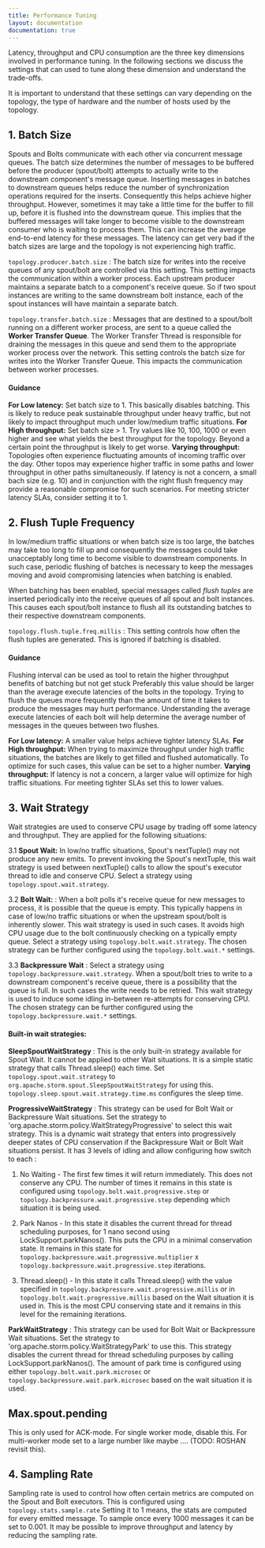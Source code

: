 ```yaml
---
title: Performance Tuning
layout: documentation
documentation: true
---
```


Latency, throughput and CPU consumption are the three key dimensions involved in performance tuning.
In the following sections we discuss the settings that can used to tune along these dimension and understand the trade-offs.

It is important to understand that these settings can vary depending on the topology, the type of hardware and the number of hosts used by the topology.

## 1. Batch Size
Spouts and Bolts communicate with each other via concurrent message queues. The batch size determines the number of messages to be buffered before
the producer (spout/bolt) attempts to actually write to the downstream component's message queue. Inserting messages in batches to downstream
queues helps reduce the number of synchronization operations required for the inserts. Consequently this helps achieve higher throughput. However,
sometimes it may take a little time for the buffer to fill up, before it is flushed into the downstream queue. This implies that the buffered messages
will take longer to become visible to the downstream consumer who is waiting to process them. This can increase the average end-to-end latency for
these messages. The latency can get very bad if the batch sizes are large and the topology is not experiencing high traffic.

`topology.producer.batch.size` : The batch size for writes into the receive queues of any spout/bolt are controlled via this setting. This setting
impacts the communication within a worker process. Each upstream producer maintains a separate batch to a component's receive queue. So if two spout
instances are writing to the same downstream bolt instance, each of the spout instances will have maintain a separate batch.

`topology.transfer.batch.size` : Messages that are destined to a spout/bolt running on a different worker process, are sent to a queue called
the **Worker Transfer Queue**. The Worker Transfer Thread is responsible for draining the messages in this queue and send them to the appropriate
worker process over the network. This setting controls the batch size for writes into the Worker Transfer Queue.  This impacts the communication
between worker processes.

#### Guidance

**For Low latency:** Set batch size to 1. This basically disables batching. This is likely to reduce peak sustainable throughput under heavy traffic, but
not likely to impact throughput much under low/medium traffic situations.
**For High throughput:** Set batch size > 1. Try values like 10, 100, 1000 or even higher and see what yields the best throughput for the topology.
Beyond a certain point the throughput is likely to get worse.
**Varying throughput:** Topologies often experience fluctuating amounts of incoming traffic over the day. Other topos may experience higher traffic in some
paths and lower throughput in other paths simultaneously. If latency is not a concern, a small bach size (e.g. 10) and in conjunction with the right flush
frequency may provide a reasonable compromise for such scenarios. For meeting stricter latency SLAs, consider setting it to 1.


## 2. Flush Tuple Frequency
In low/medium traffic situations or when batch size is too large, the batches may take too long to fill up and consequently the messages could take unacceptably
long time to become visible to downstream components. In such case, periodic flushing of batches is necessary to keep the messages moving and avoid compromising
latencies when batching is enabled.

When batching has been enabled, special messages called *flush tuples* are inserted periodically into the receive queues of all spout and bolt instances.
This causes each spout/bolt instance to flush all its outstanding batches to their respective downstream components.

`topology.flush.tuple.freq.millis` : This setting controls how often the flush tuples are generated. This is ignored if batching is disabled.

#### Guidance
Flushing interval can be used as tool to retain the higher throughput benefits of batching but not get stuck
Preferably this value should be larger than the average execute latencies of the bolts in the topology. Trying to flush the queues more frequently than the amount
of time it takes to produce the messages may hurt performance. Understanding the average execute latencies of each bolt will help determine the average number of
messages in the queues between two flushes.

**For Low latency:** A smaller value helps achieve tighter latency SLAs.
**For High throughput:**  When trying to maximize throughput under high traffic situations, the batches are likely to get filled and flushed automatically. To optimize
for such cases, this value can be set to a higher number.
**Varying throughput:** If latency is not a concern, a larger value will optimize for high traffic situations. For meeting tighter SLAs set this to lower
values.


## 3. Wait Strategy
Wait strategies are used to conserve CPU usage by trading off some latency and throughput. They are applied for the following situations:

3.1 **Spout Wait:**  In low/no traffic situations, Spout's nextTuple() may not produce any new emits. To prevent invoking the Spout's nextTuple,
this wait strategy is used between nextTuple() calls to allow the spout's executor thread to idle and conserve CPU. Select a strategy using `topology.spout.wait.strategy`.

3.2 **Bolt Wait:** : When a bolt polls it's receive queue for new messages to process, it is possible that the queue is empty. This typically happens
in case of low/no traffic situations or when the upstream spout/bolt is inherently slower. This wait strategy is used in such cases. It avoids high CPU usage
due to the bolt continuously checking on a typically empty queue. Select a strategy using `topology.bolt.wait.strategy`. The chosen strategy can be further configured
using the `topology.bolt.wait.*` settings.

3.3 **Backpressure Wait** : Select a strategy using `topology.backpressure.wait.strategy`. When a spout/bolt tries to write to a downstream component's receive queue,
there is a possibility that the queue is full. In such cases the write needs to be retried. This wait strategy is used to induce some idling in-between re-attempts for
conserving CPU. The chosen strategy can be further configured using the `topology.backpressure.wait.*` settings.


#### Built-in wait strategies:
**SleepSpoutWaitStrategy** : This is the only built-in strategy available for Spout Wait. It cannot be applied to other Wait situations. It is a simple static strategy that
calls Thread.sleep() each time. Set `topology.spout.wait.strategy` to `org.apache.storm.spout.SleepSpoutWaitStrategy` for using this. `topology.sleep.spout.wait.strategy.time.ms`
configures the sleep time.

**ProgressiveWaitStrategy** : This strategy can be used for Bolt Wait or Backpressure Wait situations. Set the strategy to 'org.apache.storm.policy.WaitStrategyProgressive' to
select this wait strategy. This is a dynamic wait strategy that enters into progressively deeper states of CPU conservation if the Backpressure Wait or Bolt Wait situations persist.
It has 3 levels of idling and allow configuring how switch to each :

  1. No Waiting - The first few times it will return immediately. This does not conserve any CPU. The number of times it remains in this state is configured using
  `topology.bolt.wait.progressive.step` or `topology.backpressure.wait.progressive.step` depending which situation it is being used.

  2. Park Nanos - In this state it disables the current thread for thread scheduling purposes, for 1 nano second using LockSupport.parkNanos(). This puts the CPU in a minimal
  conservation state. It remains in this state for `topology.backpressure.wait.progressive.multiplier` x `topology.backpressure.wait.progressive.step` iterations.

  3. Thread.sleep() - In this state it calls Thread.sleep() with the value specified in `topology.backpressure.wait.progressive.millis` or in `topology.bolt.wait.progressive.millis`
   based on the Wait situation it is used in. This is the most CPU conserving state and it remains in this level for the remaining iterations.


**ParkWaitStrategy** : This strategy can be used for Bolt Wait or Backpressure Wait situations. Set the strategy to 'org.apache.storm.policy.WaitStrategyPark' to use this.
This strategy disables the current thread for thread scheduling purposes by calling LockSupport.parkNanos(). The amount of park time is configured using either
`topology.bolt.wait.park.microsec` or `topology.backpressure.wait.park.microsec` based on the wait situation it is used.


## Max.spout.pending
This is only used for ACK-mode. For single worker mode, disable this. For multi-worker mode set to a large number like maybe .... (TODO: ROSHAN revisit this).

## 4. Sampling Rate
Sampling rate is used to control how often certain metrics are computed on the Spout and Bolt executors. This is configured using `topology.stats.sample.rate`
Setting it to 1 means, the stats are computed for every emitted message. To sample once every 1000 messages it can be set to  0.001. It may be possible to improve throughput and
latency by reducing the sampling rate.

